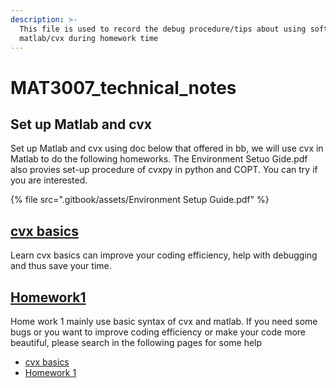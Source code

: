 ```yaml
---
description: >-
  This file is used to record the debug procedure/tips about using software
  matlab/cvx during homework time
---
```


# MAT3007\_technical\_notes

## Set up  Matlab and cvx

Set up Matlab and cvx using doc below that offered in bb, we will use cvx in Matlab to do the following homeworks. The Environment Setuo Gide.pdf also provies set-up procedure of cvxpy in python and COPT. You can try if you are interested.

{% file src=".gitbook/assets/Environment Setup Guide.pdf" %}

## [cvx basics](cvx-basics.md)

Learn cvx basics can improve your coding efficiency, help with debugging and thus save your time.

## [Homework1](homework-1.md)

Home work 1 mainly use basic syntax of cvx and matlab. If you need some bugs or you want to improve coding efficiency or make your code more beautiful, please search in the following pages for some help

* [cvx basics ](cvx-basics.md)
* [Homework 1 ](homework-1.md)



